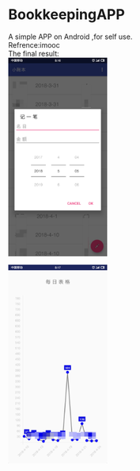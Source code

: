 # BookkeepingAPP
A simple APP on Android ,for self use. 
<br>Refrence:imooc
<br>The final result:
<br>
<img width="200" src="https://github.com/Guan912/BookkeepingAPP/raw/master/app/src/main/res/jpg/add.jpg"/>

<img width="200" src="https://github.com/Guan912/BookkeepingAPP/raw/master/app/src/main/res/jpg/daily.jpg"/>

